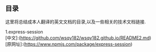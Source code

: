 ## 目录
这里将总结成本人翻译的英文文档的目录,以及一些相关的技术文档链接.

1.express-session<br/>
[中文]:(https://github.com/wsqy182/wsqy182.github.io/README2.md)<br/>
[原网址]:(https://www.npmjs.com/package/express-session)<br/>


